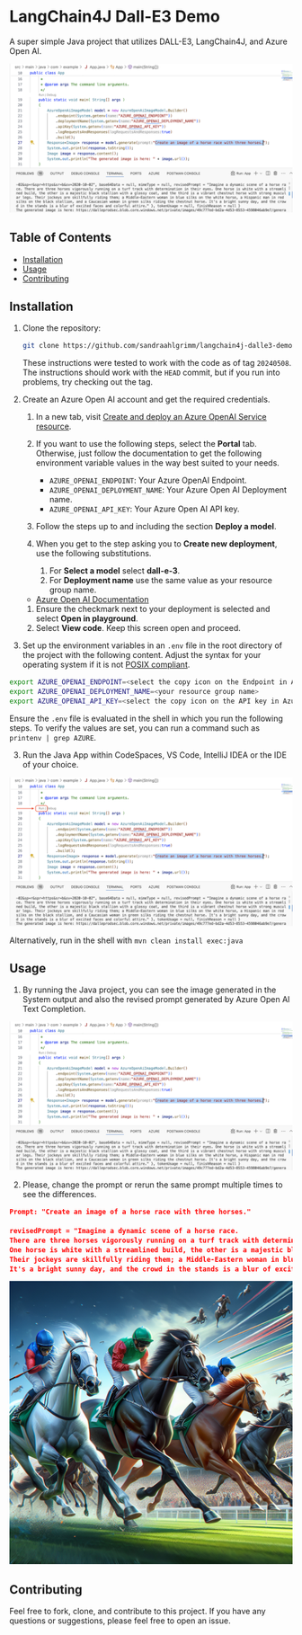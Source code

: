 # LangChain4J Dall-E3 Demo

A super simple Java project that utilizes DALL-E3, LangChain4J, and Azure Open AI.

![Screenshot of the executed project](./images/screenshot-run.png)

## Table of Contents

- [Installation](#installation)
- [Usage](#usage)
- [Contributing](#contributing)

## Installation

1. Clone the repository:

    ```bash
    git clone https://github.com/sandraahlgrimm/langchain4j-dalle3-demo.git
    ```
    
    These instructions were tested to work with the code as of tag `20240508`. The instructions should work with the `HEAD` commit, but if you run into problems, try checking out the tag.

2. Create an Azure Open AI account and get the required credentials.

   1. In a new tab, visit [Create and deploy an Azure OpenAI Service resource](https://learn.microsoft.com/en-us/azure/ai-services/openai/how-to/create-resource?pivots=web-portal).
   1. If you want to use the following steps, select the **Portal** tab. Otherwise, just follow the documentation to get the following environment variable values in the way best suited to your needs.

      - `AZURE_OPENAI_ENDPOINT`: Your Azure OpenAI Endpoint.
      - `AZURE_OPENAI_DEPLOYMENT_NAME`: Your Azure Open AI Deployment name.
      - `AZURE_OPENAI_API_KEY`: Your Azure Open AI API key.
      
   1. Follow the steps up to and including the section **Deploy a model**.
   
   1. When you get to the step asking you to **Create new deployment**, use the following substitutions.
   
      1. For **Select a model** select **dall-e-3**.
      1. For **Deployment name** use the same value as your resource group name.

    - [Azure Open AI Documentation](https://learn.microsoft.com/azure/ai-services/openai/how-to/create-resource?pivots=cli)

    1. Ensure the checkmark next to your deployment is selected and select **Open in playground**.
    1. Select **View code**. Keep this screen open and proceed.
 
3. Set up the environment variables in an `.env` file in the root directory of the project with the following content. Adjust the syntax for your operating system if it is not [POSIX compliant](https://posix.opengroup.org/).

```bash
export AZURE_OPENAI_ENDPOINT=<select the copy icon on the Endpoint in Azure AI Studio playground>
export AZURE_OPENAI_DEPLOYMENT_NAME=<your resource group name>
export AZURE_OPENAI_API_KEY=<select the copy icon on the API key in Azure AI Studio>
```

   Ensure the `.env` file is evaluated in the shell in which you run the following steps.  To verify the values are set, you can run a command such as `printenv | grep AZURE`.

3. Run the Java App within CodeSpaces, VS Code, IntelliJ IDEA or the IDE of your choice.

![Screenshot of the executed project highlighting the RUN button](./images/screenshot-run-image-creation.png)

   Alternatively, run in the shell with `mvn clean install exec:java`

## Usage

1. By running the Java project, you can see the image generated in the System output and also the revised prompt generated by Azure Open AI Text Completion.

![Screenshot of the executed project](./images/screenshot-run.png)

2. Please, change the prompt or rerun the same prompt multiple times to see the differences.

```json
Prompt: "Create an image of a horse race with three horses."

revisedPrompt = "Imagine a dynamic scene of a horse race.
There are three horses vigorously running on a turf track with determination in their eyes.
One horse is white with a streamlined build, the other is a majestic black stallion with a glossy coat, and the third is a vibrant chestnut horse with strong muscular legs.
Their jockeys are skillfully riding them; a Middle-Eastern woman in blue silks on the white horse, a Hispanic man in red silks on the black stallion, and a Caucasian woman in green silks riding the chestnut horse.
It's a bright sunny day, and the crowd in the stands is a blur of excited faces and colorful attire."
```

![Generated image](./images/generated_00.png)

## Contributing

Feel free to fork, clone, and contribute to this project. If you have any questions or suggestions, please feel free to open an issue.
